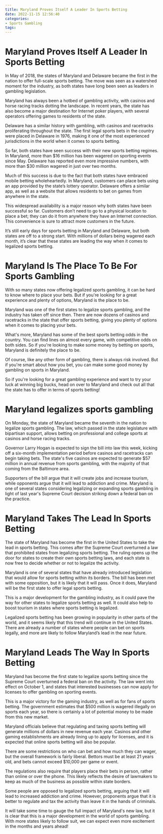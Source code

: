 ```yaml
---
title: Maryland Proves Itself A Leader In Sports Betting
date: 2022-11-15 12:56:40
categories:
- Sports Gambling
tags:
---
```



#  Maryland Proves Itself A Leader In Sports Betting

In May of 2018, the states of Maryland and Delaware became the first in the nation to offer full-scale sports betting. The move was seen as a watershed moment for the industry, as both states have long been seen as leaders in gambling legislation.

Maryland has always been a hotbed of gambling activity, with casinos and horse racing tracks dotting the landscape. In recent years, the state has also become a major destination for Internet poker players, with several operators offering games to residents of the state.

Delaware has a similar history with gambling, with casinos and racetracks proliferating throughout the state. The first legal sports bets in the country were placed in Delaware in 1976, making it one of the most experienced jurisdictions in the world when it comes to sports betting.

So far, both states have seen success with their new sports betting regimes. In Maryland, more than $16 million has been wagered on sporting events since May. Delaware has reported even more impressive numbers, with more than $30 million wagered in just over two months.

Much of this success is due to the fact that both states have embraced mobile betting wholeheartedly. In Maryland, customers can place bets using an app provided by the state’s lottery operator. Delaware offers a similar app, as well as a website that allows residents to bet on games from anywhere in the state.

This widespread availability is a major reason why both states have been successful so far. Customers don’t need to go to a physical location to place a bet; they can do it from anywhere they have an Internet connection. This convenience is sure to attract more customers in the future.

It’s still early days for sports betting in Maryland and Delaware, but both states are off to a strong start. With millions of dollars being wagered each month, it’s clear that these states are leading the way when it comes to legalized sports betting.

#  Maryland Is The Place To Be For Sports Gambling

With so many states now offering legalized sports gambling, it can be hard to know where to place your bets. But if you're looking for a great experience and plenty of options, Maryland is the place to be.

Maryland was one of the first states to legalize sports gambling, and the industry has taken off since then. There are now dozens of casinos and racetracks in the state that offer sports betting, giving you plenty of options when it comes to placing your bets.

What's more, Maryland has some of the best sports betting odds in the country. You can find lines on almost every game, with competitive odds on both sides. So if you're looking to make some money by betting on sports, Maryland is definitely the place to be.

Of course, like any other form of gambling, there is always risk involved. But if you're smart about how you bet, you can make some good money by gambling on sports in Maryland.

So if you're looking for a great gambling experience and want to try your luck at winning big bucks, head on over to Maryland and check out all that the state has to offer in terms of sports betting!

#  Maryland legalizes sports gambling

On Monday, the state of Maryland became the seventh in the nation to legalize sports gambling. The law, which passed in the state legislature with bipartisan support, allows betting on professional and college sports at casinos and horse racing tracks.

Governor Larry Hogan is expected to sign the bill into law this week, kicking off a six-month implementation period before casinos and racetracks can begin taking bets. The state's five casinos are expected to generate $57 million in annual revenue from sports gambling, with the majority of that coming from the Baltimore area.

Supporters of the bill argue that it will create jobs and increase tourism, while opponents argue that it will lead to addiction and crime. Maryland is one of several states considering legalizing or expanding sports gambling in light of last year's Supreme Court decision striking down a federal ban on the practice.

#  Maryland Takes The Lead In Sports Betting

The state of Maryland has become the first in the United States to take the lead in sports betting. This comes after the Supreme Court overturned a law that prohibited states from legalizing sports betting. The ruling opens up the door for states to create their own sports betting laws, and each state is now free to decide whether or not to legalize the activity.

Maryland is one of several states that have already introduced legislation that would allow for sports betting within its borders. The bill has been met with some opposition, but it is likely that it will pass. Once it does, Maryland will be the first state to offer legal sports betting.

This is a major development for the gambling industry, as it could pave the way for other states to legalize sports betting as well. It could also help to boost tourism in states where sports betting is legalized.

Legalized sports betting has been growing in popularity in other parts of the world, and it seems likely that this trend will continue in the United States. There are already a number of states where people can bet on sports legally, and more are likely to follow Maryland’s lead in the near future.

#  Maryland Leads The Way In Sports Betting

 Maryland has become the first state to legalize sports betting since the Supreme Court overturned a federal ban on the activity. The law went into effect on October 1, and states that interested businesses can now apply for licenses to offer gambling on sporting events.

This is a major victory for the gaming industry, as well as for fans of sports betting. The government estimates that $500 million is wagered illegally on sports each year, so there is certainly a lot of potential money to be made from this new market.

Maryland officials believe that regulating and taxing sports betting will generate millions of dollars in new revenue each year. Casinos and other gaming establishments are already lining up to apply for licenses, and it is expected that online sports betting will also be popular.

There are some restrictions on who can bet and how much they can wager, but the overall framework is fairly liberal. Bettors must be at least 21 years old, and bets cannot exceed $10,000 per game or event.

The regulations also require that players place their bets in person, rather than online or over the phone. This likely reflects the desire of lawmakers to keep as much of the business as possible within state borders.

Some people are opposed to legalized sports betting, arguing that it will lead to increased addiction and crime. However, proponents argue that it is better to regulate and tax the activity than leave it in the hands of criminals.

It will take some time to gauge the full impact of Maryland's new law, but it is clear that this is a major development in the world of sports gambling. With more states likely to follow suit, we can expect even more excitement in the months and years ahead!